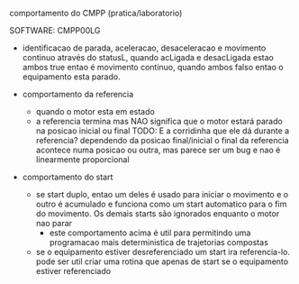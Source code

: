 
comportamento do CMPP (pratica/laboratorio)

SOFTWARE: CMPP00LG

- identificacao de parada, aceleracao, desaceleracao e movimento continuo
    através do statusL, quando acLigada e desacLigada estao ambos true entao é movimento continuo,
    quando ambos falso entao o equipamento esta parado.

- comportamento da referencia
    - quando o motor esta em estado
    - a referencia termina mas NAO significa que o motor estará parado na posicao inicial ou final
    TODO: E a corridinha que ele dá durante a referencia? dependendo da posicao final/inicial o final
        da referencia acontece numa posicao ou outra, mas parece ser um bug e nao é linearmente proporcional


- comportamento do start
    - se start duplo, entao um deles é usado para iniciar o movimento e o outro é acumulado e funciona
        como um start automatico para o fim do movimento.
        Os demais starts são ignorados enquanto o motor nao parar
        - este comportamento acima é util para permitindo uma programacao mais deterministica de trajetorias compostas
    - se o equipamento estiver desreferenciado um start ira referencia-lo.
        pode ser util criar uma rotina que apenas de start se o equipamento estiver referenciado